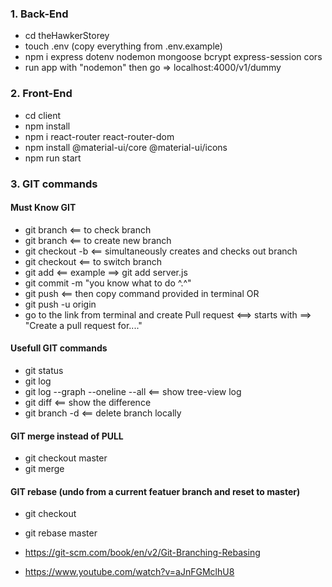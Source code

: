 ### 1. Back-End

- cd theHawkerStorey
- touch .env (copy everything from .env.example)
- npm i express dotenv nodemon mongoose bcrypt express-session cors
- run app with "nodemon" then go => localhost:4000/v1/dummy

### 2. Front-End

- cd client
- npm install
- npm i react-router react-router-dom
- npm install @material-ui/core @material-ui/icons
- npm run start

### 3. GIT commands

#### Must Know GIT

- git branch <== to check branch
- git branch <branchName> <== to create new branch
- git checkout -b <newBranchName> <== simultaneously creates and checks out branch
- git checkout <branchName> <== to switch branch
- git add <fileYouWorkedOn> <== example ==> git add server.js
- git commit -m "you know what to do ^.^"
- git push <== then copy command provided in terminal
  OR
- git push -u origin <branchName>
- go to the link from terminal and create Pull request <==> starts with ==> "Create a pull request for...."

#### Usefull GIT commands

- git status
- git log
- git log --graph --oneline --all <== show tree-view log
- git diff <== show the difference
- git branch -d <branchName> <== delete branch locally

#### GIT merge instead of PULL

- git checkout master
- git merge <branchName>

#### GIT rebase (undo from a current featuer branch and reset to master)

- git checkout <experiment>
- git rebase master

- https://git-scm.com/book/en/v2/Git-Branching-Rebasing
- https://www.youtube.com/watch?v=aJnFGMclhU8
